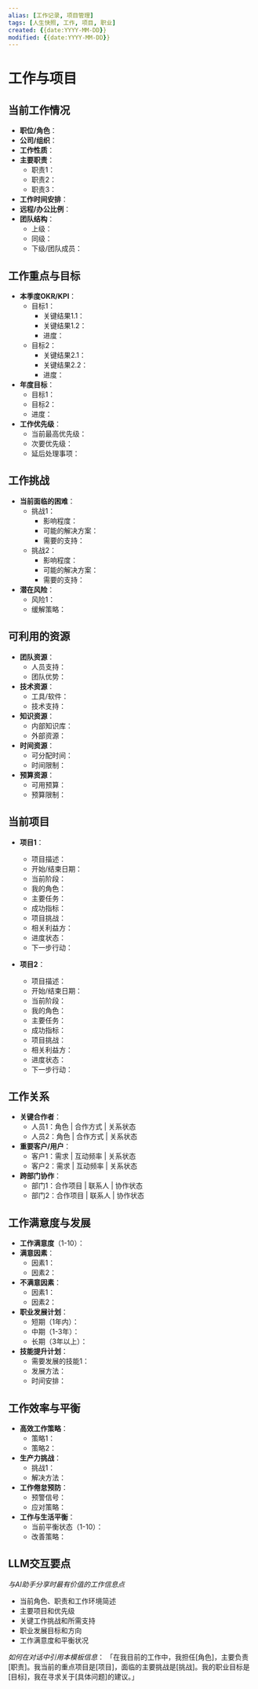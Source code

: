 ```yaml
---
alias: [工作记录, 项目管理]
tags: [人生快照, 工作, 项目, 职业]
created: {{date:YYYY-MM-DD}}
modified: {{date:YYYY-MM-DD}}
---
```


# 工作与项目

## 当前工作情况
- **职位/角色**：
- **公司/组织**：
- **工作性质**：
- **主要职责**：
  - 职责1：
  - 职责2：
  - 职责3：
- **工作时间安排**：
- **远程/办公比例**：
- **团队结构**：
  - 上级：
  - 同级：
  - 下级/团队成员：

## 工作重点与目标
- **本季度OKR/KPI**：
  - 目标1：
    - 关键结果1.1：
    - 关键结果1.2：
    - 进度：
  - 目标2：
    - 关键结果2.1：
    - 关键结果2.2：
    - 进度：
- **年度目标**：
  - 目标1：
  - 目标2：
  - 进度：
- **工作优先级**：
  - 当前最高优先级：
  - 次要优先级：
  - 延后处理事项：

## 工作挑战
- **当前面临的困难**：
  - 挑战1：
    - 影响程度：
    - 可能的解决方案：
    - 需要的支持：
  - 挑战2：
    - 影响程度：
    - 可能的解决方案：
    - 需要的支持：
- **潜在风险**：
  - 风险1：
  - 缓解策略：

## 可利用的资源
- **团队资源**：
  - 人员支持：
  - 团队优势：
- **技术资源**：
  - 工具/软件：
  - 技术支持：
- **知识资源**：
  - 内部知识库：
  - 外部资源：
- **时间资源**：
  - 可分配时间：
  - 时间限制：
- **预算资源**：
  - 可用预算：
  - 预算限制：

## 当前项目
- **项目1**：
  - 项目描述：
  - 开始/结束日期：
  - 当前阶段：
  - 我的角色：
  - 主要任务：
  - 成功指标：
  - 项目挑战：
  - 相关利益方：
  - 进度状态：
  - 下一步行动：

- **项目2**：
  - 项目描述：
  - 开始/结束日期：
  - 当前阶段：
  - 我的角色：
  - 主要任务：
  - 成功指标：
  - 项目挑战：
  - 相关利益方：
  - 进度状态：
  - 下一步行动：

## 工作关系
- **关键合作者**：
  - 人员1：角色 | 合作方式 | 关系状态
  - 人员2：角色 | 合作方式 | 关系状态
- **重要客户/用户**：
  - 客户1：需求 | 互动频率 | 关系状态
  - 客户2：需求 | 互动频率 | 关系状态
- **跨部门协作**：
  - 部门1：合作项目 | 联系人 | 协作状态
  - 部门2：合作项目 | 联系人 | 协作状态

## 工作满意度与发展
- **工作满意度**（1-10）：
- **满意因素**：
  - 因素1：
  - 因素2：
- **不满意因素**：
  - 因素1：
  - 因素2：
- **职业发展计划**：
  - 短期（1年内）：
  - 中期（1-3年）：
  - 长期（3年以上）：
- **技能提升计划**：
  - 需要发展的技能1：
  - 发展方法：
  - 时间安排：

## 工作效率与平衡
- **高效工作策略**：
  - 策略1：
  - 策略2：
- **生产力挑战**：
  - 挑战1：
  - 解决方法：
- **工作倦怠预防**：
  - 预警信号：
  - 应对策略：
- **工作与生活平衡**：
  - 当前平衡状态（1-10）：
  - 改善策略：

## LLM交互要点
*与AI助手分享时最有价值的工作信息点*
- 当前角色、职责和工作环境简述
- 主要项目和优先级
- 关键工作挑战和所需支持
- 职业发展目标和方向
- 工作满意度和平衡状况

*如何在对话中引用本模板信息*：
「在我目前的工作中，我担任[角色]，主要负责[职责]。我当前的重点项目是[项目]，面临的主要挑战是[挑战]。我的职业目标是[目标]，我在寻求关于[具体问题]的建议。」